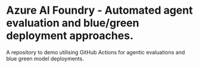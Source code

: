 # Azure AI Foundry - Automated agent evaluation and blue/green deployment approaches.
A repository to demo utilising GitHub Actions for agentic evaluations and blue green model deployments. 
